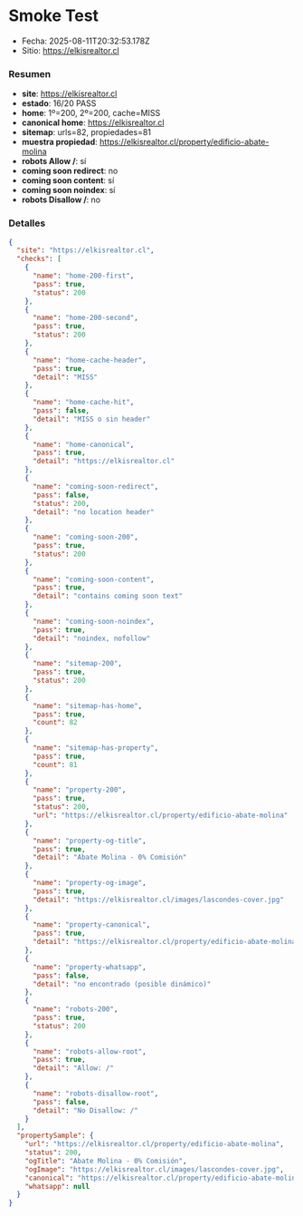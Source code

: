# Smoke Test

- Fecha: 2025-08-11T20:32:53.178Z
- Sitio: https://elkisrealtor.cl

### Resumen
- **site**: https://elkisrealtor.cl
- **estado**: 16/20 PASS
- **home**: 1º=200, 2º=200, cache=MISS
- **canonical home**: https://elkisrealtor.cl
- **sitemap**: urls=82, propiedades=81
- **muestra propiedad**: https://elkisrealtor.cl/property/edificio-abate-molina
- **robots Allow /**: sí
- **coming soon redirect**: no
- **coming soon content**: sí
- **coming soon noindex**: sí
- **robots Disallow /**: no

### Detalles
```json
{
  "site": "https://elkisrealtor.cl",
  "checks": [
    {
      "name": "home-200-first",
      "pass": true,
      "status": 200
    },
    {
      "name": "home-200-second",
      "pass": true,
      "status": 200
    },
    {
      "name": "home-cache-header",
      "pass": true,
      "detail": "MISS"
    },
    {
      "name": "home-cache-hit",
      "pass": false,
      "detail": "MISS o sin header"
    },
    {
      "name": "home-canonical",
      "pass": true,
      "detail": "https://elkisrealtor.cl"
    },
    {
      "name": "coming-soon-redirect",
      "pass": false,
      "status": 200,
      "detail": "no location header"
    },
    {
      "name": "coming-soon-200",
      "pass": true,
      "status": 200
    },
    {
      "name": "coming-soon-content",
      "pass": true,
      "detail": "contains coming soon text"
    },
    {
      "name": "coming-soon-noindex",
      "pass": true,
      "detail": "noindex, nofollow"
    },
    {
      "name": "sitemap-200",
      "pass": true,
      "status": 200
    },
    {
      "name": "sitemap-has-home",
      "pass": true,
      "count": 82
    },
    {
      "name": "sitemap-has-property",
      "pass": true,
      "count": 81
    },
    {
      "name": "property-200",
      "pass": true,
      "status": 200,
      "url": "https://elkisrealtor.cl/property/edificio-abate-molina"
    },
    {
      "name": "property-og-title",
      "pass": true,
      "detail": "Abate Molina - 0% Comisión"
    },
    {
      "name": "property-og-image",
      "pass": true,
      "detail": "https://elkisrealtor.cl/images/lascondes-cover.jpg"
    },
    {
      "name": "property-canonical",
      "pass": true,
      "detail": "https://elkisrealtor.cl/property/edificio-abate-molina"
    },
    {
      "name": "property-whatsapp",
      "pass": false,
      "detail": "no encontrado (posible dinámico)"
    },
    {
      "name": "robots-200",
      "pass": true,
      "status": 200
    },
    {
      "name": "robots-allow-root",
      "pass": true,
      "detail": "Allow: /"
    },
    {
      "name": "robots-disallow-root",
      "pass": false,
      "detail": "No Disallow: /"
    }
  ],
  "propertySample": {
    "url": "https://elkisrealtor.cl/property/edificio-abate-molina",
    "status": 200,
    "ogTitle": "Abate Molina - 0% Comisión",
    "ogImage": "https://elkisrealtor.cl/images/lascondes-cover.jpg",
    "canonical": "https://elkisrealtor.cl/property/edificio-abate-molina",
    "whatsapp": null
  }
}
```